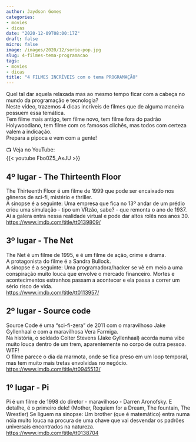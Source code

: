 ```yaml
---
author: Jaydson Gomes
categories:
- movies
- dicas
date: "2020-12-09T08:00:17Z"
draft: false
micro: false
image: /images/2020/12/serie-pop.jpg
slug: 4-filmes-tema-programacao
tags:
- movies
- dicas
title: "4 FILMES INCRÍVEIS com o tema PROGRAMAÇÃO"
---
```


Quel tal dar aquela relaxada mas ao mesmo tempo ficar com a cabeça no mundo da programação e tecnologia?  
Neste vídeo, trazemos 4 dicas incríveis de filmes que de alguma maneira possuem essa temática.  
Tem filme mais antigo, tem filme novo, tem filme fora do padrão Holywoodiano, tem filme com os famosos clichês, mas todos com certeza valem a indicação.  
Prepara a pipoca e vem com a gente!  

📺 Veja no YouTube:  
{{< youtube Fbo0Z5_AxJU >}}

## 4º lugar - The Thirteenth Floor  
The Thirteenth Floor é um filme de 1999 que pode ser encaixado nos gêneros de sci-fi, mistério e thriller.  
A sinopse é a seguinte: Uma empresa que fica no 13º andar de um prédio criou uma simulação - tipo um VRzão, sabe? - que remonta o ano de 1937. Aí a galera entra nessa realidade virtual e pode dar altos rolês nos anos 30.  
https://www.imdb.com/title/tt0139809/  

## 3º lugar - The Net  
The Net é um filme de 1995, e é um filme de ação, crime e drama.  
A protagonista do filme é a Sandra Bullock.  
A sinopse é a seguinte:  Uma programadora/hacker se vê em meio a uma conspiração muito louca que envolve o mercado financeiro. Mortes e acontecimentos estranhos passam a acontecer e ela passa a correr um sério risco de vida.  
https://www.imdb.com/title/tt0113957/  

## 2º lugar - Source code  
Source Code é uma “sci-fi-zera” de 2011 com o maravilhoso Jake Gyllenhaal e com a maravilhosa Vera Farmiga.  
Na história, o soldado Colter Stevens (Jake Gyllenhaal) acorda numa vibe muito louca dentro de um trem, aparentemente no corpo de outra pessoa. WTF!  
O filme parece o dia da marmota, onde se fica preso em um loop temporal, mas tem muito mais tretas envolvidas no negócio.  
https://www.imdb.com/title/tt0945513/  

## 1º lugar - Pi  
Pi é um filme de 1998 do diretor - maravilhoso - Darren Aronofsky. E detalhe, é o primeiro dele! (Mother, Requiem for a Dream, The fountain, The Wrestler)
Se liguem na sinopse: Um brother (que é matemático) entra numa nóia muito louca na procura de uma chave que vai desvendar os padrões universais encontrados na natureza.  
https://www.imdb.com/title/tt0138704  
